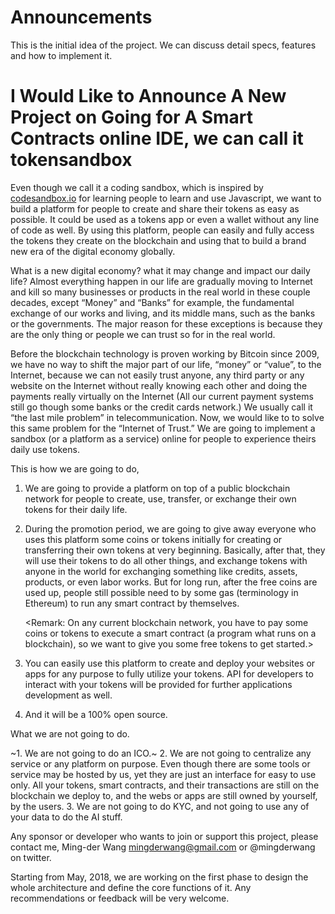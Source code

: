 # Announcements
This is the initial idea of the project. We can discuss detail specs, features and how to implement it.

# I Would Like to Announce A New Project on Going for A Smart Contracts online IDE, we can call it tokensandbox

Even though we call it a coding sandbox, which is inspired by [codesandbox.io](https://codesandbox.io/) for learning people to learn and use Javascript, we want to build a platform for people to create and share their tokens as easy as possible. It could be used as a tokens app or even a wallet without any line of code as well. By using this platform, people can easily and fully access the tokens they create on the blockchain and using that to build a brand new era of the digital economy globally.

What is a new digital economy? what it may change and impact our daily life? Almost everything happen in our life are gradually moving to Internet and kill so many businesses or products in the real world in these couple decades, except “Money” and “Banks” for example, the fundamental exchange of our works and living, and its middle mans, such as the banks or the governments. The major reason for these exceptions is because they are the only thing or people we can trust so for in the real world. 

Before the blockchain technology is proven working by Bitcoin since 2009, we have no way to shift the major part of our life, “money” or “value”,  to the Internet, because we can not easily trust anyone, any third party or any website on the Internet without really knowing each other and doing the payments really virtually on the Internet (All our current payment systems still go though some banks or the credit cards network.) We usually call it “the last mile problem” in telecommunication. Now, we would like to to solve this same problem for the “Internet of Trust.” We are going to implement a sandbox (or a platform as a service) online for people to experience theirs daily use tokens.


This is how we are going to do,


1. We are going to provide a platform on top of a public blockchain network for people to create, use, transfer, or exchange their own tokens for their daily life.
2. During the promotion period, we are going to give away everyone who uses this platform some coins or tokens initially for creating or transferring their own tokens at very beginning. Basically, after that, they will use their tokens to do all other things, and exchange tokens with anyone in the world for exchanging something like credits, assets, products, or even labor works. But for long run, after the free coins are used up, people still possible need to by some gas (terminology in Ethereum) to run any smart contract by themselves.

     <Remark: On any current blockchain network, you have to pay some coins or tokens to execute a smart contract (a program what runs on a blockchain), so we want to give you some free tokens to get started.>
     

3. You can easily use this platform to create and deploy your websites or apps for any purpose to fully utilize your tokens. API for developers to interact with your tokens will be provided for further applications development as well.
4. And it will be a 100% open source.


What we are not going to do.


~1. We are not going to do an ICO.~
2. We are not going to centralize any service or any platform on purpose. Even though there are some tools or service may be hosted by us, yet they are just an interface for easy to use only. All your tokens, smart contracts, and their transactions are still on the blockchain we deploy to, and the webs or apps are still owned by yourself, by the users.
3. We are not going to do KYC, and not going to use any of your data to do the AI stuff.



Any sponsor or developer who wants to join or support this project, please contact me, Ming-der Wang <mingderwang@gmail.com> or @mingderwang on twitter.

Starting from May, 2018, we are working on the first phase to design the whole architecture and define the core functions of it. Any recommendations or feedback will be very welcome.
